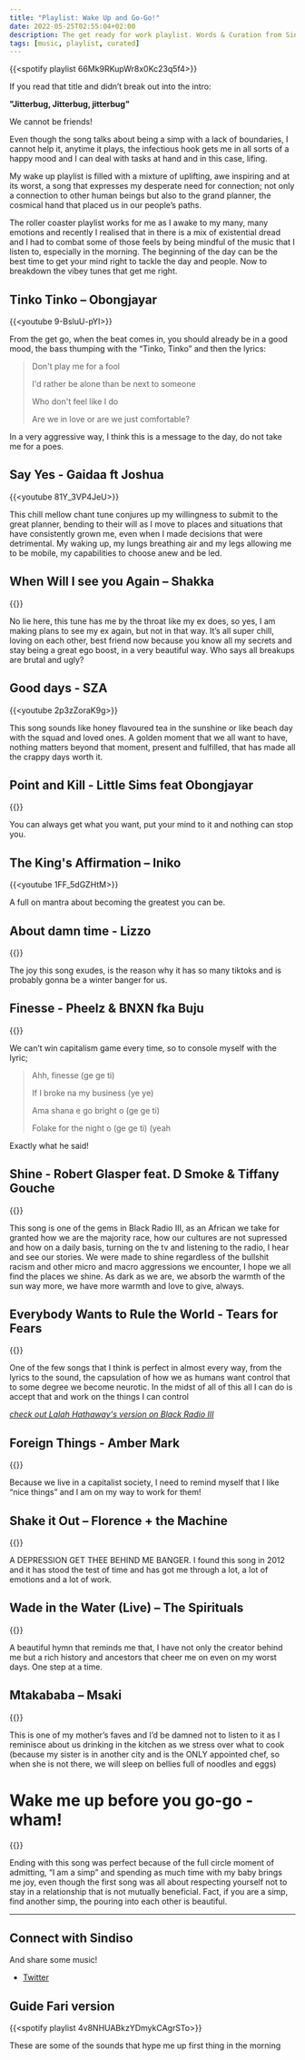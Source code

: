 ```yaml
---
title: "Playlist: Wake Up and Go-Go!"
date: 2022-05-25T02:55:04+02:00
description: The get ready for work playlist. Words & Curation from Sindiso:)
tags: [music, playlist, curated]
---
```


{{<spotify playlist 66Mk9RKupWr8x0Kc23q5f4>}}


If you read that title and didn’t break out into the intro:

**"Jitterbug, Jitterbug, jitterbug"**

We cannot be friends!

Even though the song talks about being a simp with a lack of boundaries, I cannot help it, anytime it plays, the infectious hook gets me in all sorts of a happy mood and I can deal with tasks at hand and in this case, lifing. 

My wake up playlist is filled with a mixture of uplifting, awe inspiring and at its worst, a song that expresses my desperate need for connection; not only a connection to other human beings but also to the grand planner, the cosmical hand that placed us in our people’s paths.

The roller coaster playlist works for me as I awake to my many, many emotions and recently I realised that in there is a mix of existential dread and I had to combat some of those feels by being mindful of the music that I listen to, especially in the morning. The beginning of the day can be the best time to get your mind right to tackle the day and people.
Now to breakdown the vibey tunes that get me right. 

## Tinko Tinko – Obongjayar
{{<youtube 9-BsluU-pYI>}}

From the get go, when the beat comes in, you should already be in a good mood, the bass thumping with the “Tinko, Tinko” and then the lyrics:

>Don't play me for a fool
>
>I'd rather be alone than be next to someone
>
>Who don't feel like I do
>
>Are we in love or are we just comfortable?

In a very aggressive way, I think this is a message to the day, do not take me for a poes.

## Say Yes - Gaidaa ft Joshua
{{<youtube 81Y_3VP4JeU>}}

This chill mellow chant tune conjures up my willingness to submit to the great planner, bending to their will as I move to places and situations that have consistently grown me, even when I made decisions that were detrimental. My waking up,  my lungs breathing air and my legs allowing me to be mobile, my capabilities to choose anew and be led.

## When Will I see you Again – Shakka
{{<youtube S2VLd8cqVJs>}}

No lie here, this tune has me by the throat like my ex does, so yes, I am making plans to see my ex again, but not in that way. It’s all super chill, loving on each other, best friend now because you know all my secrets and stay being a great ego boost, in a very beautiful way. Who says all breakups are brutal and ugly?

## Good days - SZA
{{<youtube 2p3zZoraK9g>}}

This song sounds like honey flavoured tea in the sunshine or like beach day with the squad and loved ones. A golden moment that we all want to have, nothing matters beyond that moment, present and fulfilled, that has made all the crappy days worth it. 

## Point and Kill - Little Sims feat Obongjayar
{{<youtube tvY31eN3gtE>}}

You can always get what you want, put your mind to it and nothing can stop you.

## The King's Affirmation – Iniko
{{<youtube 1FF_5dGZHtM>}}

A full on mantra about becoming the greatest you can be.

## About damn time - Lizzo 
{{<youtube IXXxciRUMzE>}}

The joy this song exudes, is the reason why it has so many tiktoks and is probably gonna be a winter banger for us. 

## Finesse - Pheelz & BNXN fka Buju
{{<youtube Vcwhe0pY4Bg>}}

We can’t win capitalism game every time, so to console myself with the lyric;

>Ahh, finesse (ge ge ti)
>
>If I broke na my business (ye ye)
>
>Ama shana e go bright o (ge ge ti)
>
>Folake for the night o (ge ge ti) (yeah

Exactly what he said!

## Shine - Robert Glasper feat. D Smoke & Tiffany Gouche
{{<youtube v5757BToo0M>}}

This song is one of the gems in Black Radio III, as an African we take for granted how we are the majority race, how our cultures are not supressed and how on a daily basis, turning on the tv and listening to the radio, I hear and see our stories. We were made to shine regardless of the bullshit racism and other micro and macro aggressions we encounter, I hope we all find the places we shine. As dark as we are, we absorb the warmth of the sun way more, we have more warmth and love to give, always. 

## Everybody Wants to Rule the World - Tears for Fears
{{<youtube aGCdLKXNF3w>}}

One of the few songs that I think is perfect in almost every way, from the lyrics to the sound, the capsulation of how we as humans want control that to some degree we become neurotic. In the midst of all of this all I can do is accept that and work on the things I can control

[*check out Lalah Hathaway's version on Black Radio III*](https://youtu.be/m_lRJ_T5xYg)

## Foreign Things - Amber Mark
{{<youtube Uw6QHtUeqe8>}}

Because we live in a capitalist society, I need to remind myself that I like “nice things” and I am on my way to work for them! 

## Shake it Out – Florence + the Machine 
{{<youtube WbN0nX61rIs>}}

A DEPRESSION GET THEE BEHIND ME BANGER. I found this song in 2012 and it has stood the test of time and has got me through a lot, a lot of emotions and a lot of work. 

## Wade in the Water (Live) – The Spirituals 
{{<youtube fxZ4H-gq_lc>}}

A beautiful hymn that reminds me that, I have not only the creator behind me but a rich history and ancestors that cheer me on even on my worst days. One step at a time. 

## Mtakababa – Msaki 
{{<youtube iVQfGSok9X4>}}

This is one of my mother’s faves and I’d be damned not to listen to it as I reminisce about us drinking in the kitchen as we stress over what to cook (because my sister is in another city and is the ONLY appointed chef, so when she is not there, we will sleep on bellies full of noodles and eggs)

# Wake me up before you go-go - wham! 
{{<youtube pIgZ7gMze7A>}}

Ending with this song was perfect because of the full circle moment of admitting, “I am a simp” and spending as much time with my baby brings me joy, even though the first song was all about respecting yourself not to stay in a relationship that is not mutually beneficial. Fact, if you are a simp, find another simp, the pouring into each other is beautiful.


---

## Connect with Sindiso
And share some music!
- [Twitter](https://twitter.com/Bekithemba7)

## Guide Fari version

{{<spotify playlist 4v8NHUABkzYDmykCAgrSTo>}}

These are some of the sounds that hype me up first thing in the morning